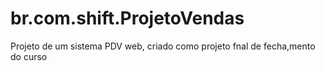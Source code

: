 # br.com.shift.ProjetoVendas
 Projeto de um sistema PDV web, criado como projeto fnal de fecha,mento do curso
